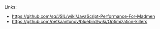 

Links:
- https://github.com/sq/JSIL/wiki/JavaScript-Performance-For-Madmen
- https://github.com/petkaantonov/bluebird/wiki/Optimization-killers